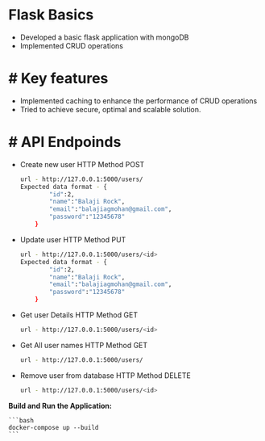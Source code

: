 # Flask Basics
- Developed a basic flask application with mongoDB
- Implemented CRUD operations
# # Key features
- Implemented caching to enhance the performance of CRUD operations
- Tried to achieve secure, optimal and scalable solution.

# # API Endpoinds

- Create new user 
HTTP Method POST
    ```bash
    url - http://127.0.0.1:5000/users/
    Expected data format - {
            "id":2,
            "name":"Balaji Rock",
            "email":"balajiagmohan@gmail.com",
            "password":"12345678"
        }
    ```

- Update user 
HTTP Method PUT
    ```bash
    url - http://127.0.0.1:5000/users/<id>
    Expected data format - {
            "id":2,
            "name":"Balaji Rock",
            "email":"balajiagmohan@gmail.com",
            "password":"12345678"
        }
    ```

- Get user Details
HTTP Method GET
    ```bash
    url - http://127.0.0.1:5000/users/<id>
    ```

- Get All user names
HTTP Method GET
    ```bash
    url - http://127.0.0.1:5000/users/
    ```

- Remove user from database
HTTP Method DELETE
    ```bash
    url - http://127.0.0.1:5000/users/<id>
    ```


**Build and Run the Application:**

    ```bash
    docker-compose up --build
    ```
